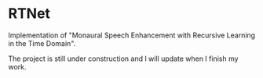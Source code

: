 # RTNet
Implementation of "Monaural Speech Enhancement with Recursive Learning in the Time Domain". 

The project is still under construction and I will update when I finish my work.
